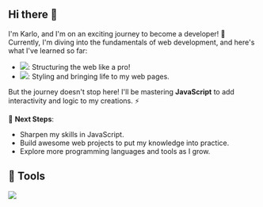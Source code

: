 ## Hi there 👋


I'm Karlo, and I'm on an exciting journey to become a developer! 🚀  
Currently, I'm diving into the fundamentals of web development, and here's what I've learned so far:  

- <img src="https://img.shields.io/badge/HTML5-E34F26?style=for-the-badge&logo=html5&logoColor=white" />: Structuring the web like a pro!  
- <img src="https://img.shields.io/badge/CSS3-1572B6?style=for-the-badge&logo=css3&logoColor=white" />: Styling and bringing life to my web pages.  

But the journey doesn't stop here! I'll be mastering **JavaScript** to add interactivity and logic to my creations. ⚡

🌱 **Next Steps**:  
- Sharpen my skills in JavaScript.  
- Build awesome web projects to put my knowledge into practice.  
- Explore more programming languages and tools as I grow.

## 🔧 Tools

<p align="left">
  <img src="https://img.shields.io/badge/Git-F05032?style=for-the-badge&logo=git&logoColor=white" />
</p>

<!--
**karlo-kasi/karlo-kasi** is a ✨ _special_ ✨ repository because its `README.md` (this file) appears on your GitHub profile.

I am [Giuseppe](https://www.youtube.com/c/GiuseppeFunicello)
a software developer from 🇮🇹 with a strong interest in
web applications.

Here are some ideas to get you started:

- 🔭 I’m currently working on ...
- 🌱 I’m currently learning ...
- 👯 I’m looking to collaborate on ...
- 🤔 I’m looking for help with ...
- 💬 Ask me about ...
- 📫 How to reach me: ...
- 😄 Pronouns: ...
- ⚡ Fun fact: ...
-->
